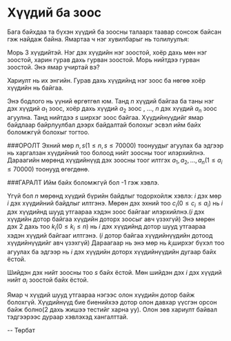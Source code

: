 Хүүдий ба зоос
==============

Бага байхдаа та бүхэн хүүдий ба зоосны талаарх таавар сонсож байсан гэж найдаж байна. Ямартаа ч нэг хувилбарыг нь толилуулъя:

Морь 3 хүүдийтэй. Нэг дэх хүүдийн нэг зоостой, хоёр дахь мөн нэг зоостой, харин гурав дахь гурван зоостой. Морь нийтдээ гурван зоостой. Энэ ямар учиртай вэ?

Хариулт нь их энгийн. Гурав дахь хүүдийнд нэг зоос ба нөгөө хоёр хүүдийн нь байгаа.

Энэ бодлого нь үүний өргөтгөл юм. Танд $n$ хүүдий байгаа ба таны нэг дэх хүүдий  $a_1$ зоос, хоёр дахь хүүдий  $a_2$ зоос , ..., $n$ дэх хүүдий $a_n$ зоос агуулна. Танд нийтдээ $s$ ширхэг зоос байгаа. Хүүдийнүүдийг ямар байдлаар байрлуулбал дээрх байдалтай болохыг  эсвэл ийм байх боломжгүй болохыг тогтоо.

###ОРОЛТ
Эхний мөр $n, s (1\le n,s\le70000)$ тоонуудыг агуулах ба эдгээр нь харгалзан хүүдийний тоо болоод нийт зоосны тоог илэрхийлнэ. Дараагийн мөрөнд хүүдийнүүд дэх зоосны тоог илтгэх $a_1,a_2,...,a_n (1\le a_i\le 70000)$ тоонууд өгөгдөнө.

###ГАРАЛТ
Ийм байх боломжгүй бол -1 гэж хэвлэ.

Үгүй бол $n$ мөрөнд хүүдий бүрийн байдлыг  тодорхойлж хэвлэ: $i$ дэх мөр $i$ дэх хүүдийний байдлыг илтгэнэ. Мөрөн дэх эхний тоо  $c_i (0\le c_i\le a_i)$ нь $i$ дэх хүүдийнд шууд утгаараа хэдэн зоос байгааг илэрхийлнэ.($i$ дэх хүүдийн дотор байгаа хүүдийн доторх зоосыг авч үзэхгүй) Энэ мөрөн дэх 2 дахь тоо  $k_i (0\le k_i\le n)$ нь $i$ дэх хүүдийнд дотор шууд утгаараа хэдэн хүүдий байгааг илтгэнэ. ($i$ дотор байгаа хүүдийнүүдийн дотоод хүүдийнүүдийг авч үзэхгүй) Дараагаар нь энэ мөр нь  $k_i$ширхэг бүхэл тоо агуулах ба эдгээр нь $i$ дэх хүүдийн доторх хүүдийнүүдийн дугаар байх ёстой.

Шийдэн дэх нийт зоосны тоо $s$ байх ёстой. Мөн шийдэн дэх $i$ дэх хүүдий нийт $a_i$ зоостой байх ёстой.

Ямар ч хүүдий шууд утгаараа нэгээс олон хүүдийн дотор байж болохгүй. Хүүдийнүүд бие биенийхээ дотор олон давхар үүсгэн орсон байж болно(2 дахь жишээ тестийг харна уу). Олон зөв хариулт байвал тэдгээрээс дураар хэвлэхэд хангалттай.

-- Төрбат
